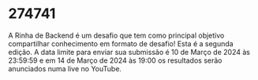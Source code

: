 # 274741
A Rinha de Backend é um desafio que tem como principal objetivo compartilhar conhecimento em formato de desafio! Esta é a segunda edição. A data limite para enviar sua submissão é 10 de Março de 2024 às 23:59:59 e em 14 de Março de 2024 às 19:00 os resultados serão anunciados numa live no YouTube.
